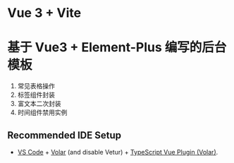 # Vue 3 + Vite

# 基于 Vue3 + Element-Plus 编写的后台模板

1. 常见表格操作
2. 标签组件封装
3. 富文本二次封装
4. 时间组件禁用实例

## Recommended IDE Setup

-   [VS Code](https://code.visualstudio.com/) + [Volar](https://marketplace.visualstudio.com/items?itemName=Vue.volar) (and disable Vetur) + [TypeScript Vue Plugin (Volar)](https://marketplace.visualstudio.com/items?itemName=Vue.vscode-typescript-vue-plugin).
